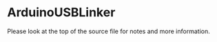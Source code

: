 ArduinoUSBLinker
=================

Please look at the top of the source file for notes and more information.

